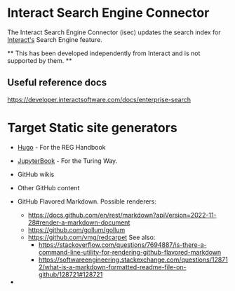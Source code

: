 # Interact Search Engine Connector

The Interact Search Engine Connector (isec) updates the search index for [Interact's](https://www.interactsoftware.com/) Search Engine feature.

** This has been developed independently from Interact and is not supported by them. **


## Useful reference docs

https://developer.interactsoftware.com/docs/enterprise-search


# Target Static site generators

- [Hugo](https://gohugo.io/) - For the REG Handbook
- [JupyterBook](https://jupyterbook.org/en/stable/intro.html) - For the Turing Way.
- GitHub wikis
- Other GitHub content
- GitHub Flavored Markdown. Possible renderers:
  - https://docs.github.com/en/rest/markdown?apiVersion=2022-11-28#render-a-markdown-document
  - https://github.com/gollum/gollum
  - https://github.com/vmg/redcarpet
    See also:
      - https://stackoverflow.com/questions/7694887/is-there-a-command-line-utility-for-rendering-github-flavored-markdown
      - https://softwareengineering.stackexchange.com/questions/128712/what-is-a-markdown-formatted-readme-file-on-github/128721#128721

- 
